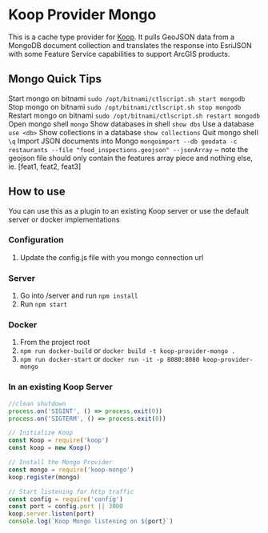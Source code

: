 # Koop Provider Mongo

This is a cache type provider for [Koop](https://koopjs.github.io). It pulls GeoJSON data from a MongoDB document collection and translates the response into EsriJSON with some Feature Service capabilities to support ArcGIS products.

## Mongo Quick Tips

Start mongo on bitnami ``` sudo /opt/bitnami/ctlscript.sh start mongodb ```
Stop mongo on bitnami ``` sudo /opt/bitnami/ctlscript.sh stop mongodb ```
Restart mongo on bitnami ``` sudo /opt/bitnami/ctlscript.sh restart mongodb ```
Open mongo shell ``` mongo ```
Show databases in shell ``` show dbs ```
Use a database ``` use <db> ```
Show collections in a database ``` show collections ```
Quit mongo shell ``` \q ```
Import JSON documents into Mongo ``` mongoimport --db geodata -c restaurants --file "food_inspections.geojson" --jsonArray ```
~ note the geojson file should only contain the features array piece and nothing else, ie. [feat1, feat2, feat3]

## How to use

You can use this as a plugin to an existing Koop server or use the default server or docker implementations

### Configuration

1. Update the config.js file with you mongo connection url

### Server
1. Go into /server and run `npm install`
2. Run `npm start`

### Docker
1. From the project root
1. `npm run docker-build` or `docker build -t koop-provider-mongo .`
1. `npm run docker-start` or `docker run -it -p 8080:8080 koop-provider-mongo`

### In an existing Koop Server
```js
//clean shutdown
process.on('SIGINT', () => process.exit(0))
process.on('SIGTERM', () => process.exit(0))

// Initialize Koop
const Koop = require('koop')
const koop = new Koop()

// Install the Mongo Provider
const mongo = require('koop-mongo')
koop.register(mongo)

// Start listening for http traffic
const config = require('config')
const port = config.port || 3000
koop.server.listen(port)
console.log(`Koop Mongo listening on ${port}`)
```
